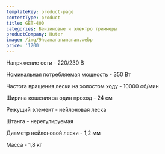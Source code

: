 ```yaml
---
templateKey: product-page
contentType: product
title: GET-400
categories: Бензиновые и электро триммеры
productCompany: Huter
image: /img/9hqапапапапапап.webp
price: '1200'
---
```

Напряжение сети - 220/230 В

Номинальная потребляемая мощность - 350 Вт

Частота вращения лески на холостом ходу - 10000 об/мин

Ширина кошения за один проход - 24 см

Режущий элемент - нейлоновая леска

Штанга - нерегулируемая 

Диаметр нейлоновой лески - 1,2 мм

Масса - 1,8 кг
